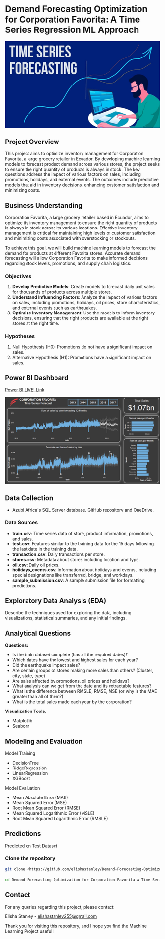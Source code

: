 # Demand Forecasting Optimization for Corporation Favorita: A Time Series Regression ML Approach

![Time series Forecast](<images/0JX3-0nZ6nWACUM6E.png>)

## Project Overview

This project aims to optimize inventory management for Corporation Favorita, a large grocery retailer in Ecuador. By developing machine learning models to forecast product demand across various stores, the project seeks to ensure the right quantity of products is always in stock. The key questions address the impact of various factors on sales, including promotions, holidays, and external events. The outcomes include predictive models that aid in inventory decisions, enhancing customer satisfaction and minimizing costs.

## Business Understanding

Corporation Favorita, a large grocery retailer based in Ecuador, aims to optimize its inventory management to ensure the right quantity of products is always in stock across its various locations. Effective inventory management is critical for maintaining high levels of customer satisfaction and minimizing costs associated with overstocking or stockouts.

To achieve this goal, we will build machine learning models to forecast the demand for products at different Favorita stores. Accurate demand forecasting will allow Corporation Favorita to make informed decisions regarding stock levels, promotions, and supply chain logistics.

### Objectives

1. **Develop Predictive Models**: Create models to forecast daily unit sales for thousands of products across multiple stores.
2. **Understand Influencing Factors**: Analyze the impact of various factors on sales, including promotions, holidays, oil prices, store characteristics, and external events such as earthquakes.
3. **Optimize Inventory Management**: Use the models to inform inventory decisions, ensuring that the right products are available at the right stores at the right time.

### Hypotheses

1. Null Hypothesis (H0): Promotions do not have a significant impact on sales.
2. Alternative Hypothesis (H1): Promotions have a significant impact on sales.

## Power BI Dashboard

[Power BI LIVE! Link](https://app.powerbi.com/view?r=eyJrIjoiYmEzYzg3YjctMmVkMS00NzE5LTkxYjMtODEzMWMwOGI3ODEyIiwidCI6IjQ0ODdiNTJmLWYxMTgtNDgzMC1iNDlkLTNjMjk4Y2I3MTA3NSJ9)

![Power BI Dashboard](<images/Screenshot 2024-08-08 113957.png>)

## Data Collection

- Azubi Africa's SQL Server database, GitHub repository and OneDrive.

### Data Sources

- **train.csv**: Time series data of store, product information, promotions, and sales.
- **test.csv**: Features similar to the training data for the 15 days following the last date in the training data.
- **transaction.csv**: Daily transactions per store.
- **stores.csv**: Metadata about stores including location and type.
- **oil.csv**: Daily oil prices.
- **holidays_events.csv**: Information about holidays and events, including special designations like transferred, bridge, and workdays.
- **sample_submission.csv**: A sample submission file for formatting predictions.


## Exploratory Data Analysis (EDA)

Describe the techniques used for exploring the data, including visualizations, statistical summaries, and any initial findings.

## Analytical Questions

**Questions:**

- Is the train dataset complete (has all the required dates)?
- Which dates have the lowest and highest sales for each year?
- Did the earthquake impact sales?
- Are certain groups of stores making more sales than others? (Cluster, city, state, type)
- Are sales affected by promotions, oil prices and holidays?
- What analysis can we get from the date and its extractable features?
- What is the difference between RMSLE, RMSE, MSE (or why is the MAE greater than all of them?)
- What is the total sales made each year by the corporation?

**Visualization Tools:**

- Matplotlib
- Seaborn

## Modeling and Evaluation

Model Training
- DecisionTree
- RidgeRegression
- LinearRegression
- XGBoost

Model Evaluation
- Mean Absolute Error (MAE)
- Mean Squared Error (MSE)
- Root Mean Squared Error (RMSE)
- Mean Squared Logarithmic Error (MSLE)
- Root Mean Squared Logarithmic Error (RMSLE)

## Predictions

Predicted on Test Dataset


### Clone the repository
```bash
git clone <https://github.com/elishastanley/Demand-Forecasting-Optimization-for-Corporation-Favorita-A-Time-Series-Regression-ML-Approach.git>

cd Demand Forecasting Optimization for Corporation Favorita A Time Series Regression ML Approach
```

## Contact

For any queries regarding this project, please contact:

Elisha Stanley - <elishastanley255@gmail.com>

Thank you for visiting this repository, and I hope you find the Machine Learning Project useful!

